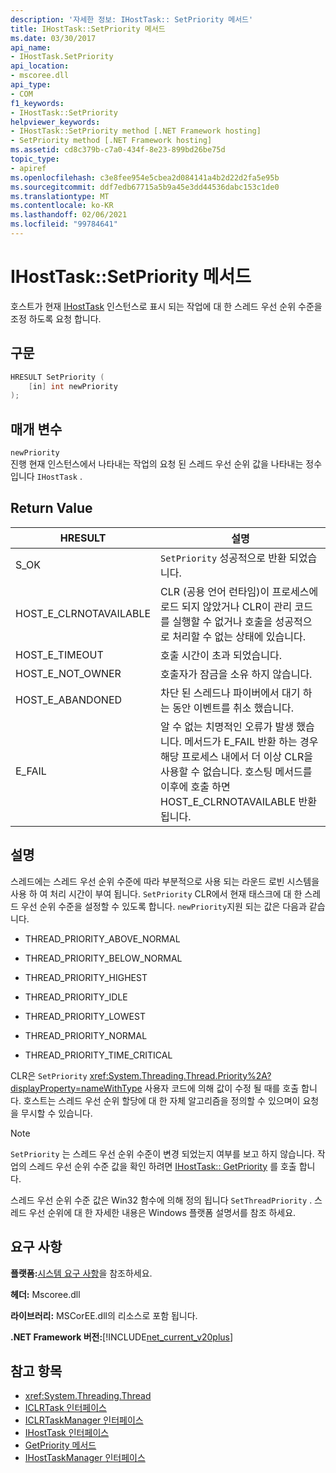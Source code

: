 ```yaml
---
description: '자세한 정보: IHostTask:: SetPriority 메서드'
title: IHostTask::SetPriority 메서드
ms.date: 03/30/2017
api_name:
- IHostTask.SetPriority
api_location:
- mscoree.dll
api_type:
- COM
f1_keywords:
- IHostTask::SetPriority
helpviewer_keywords:
- IHostTask::SetPriority method [.NET Framework hosting]
- SetPriority method [.NET Framework hosting]
ms.assetid: cd8c379b-c7a0-434f-8e23-899bd26be75d
topic_type:
- apiref
ms.openlocfilehash: c3e8fee954e5cbea2d084141a4b2d22d2fa5e95b
ms.sourcegitcommit: ddf7edb67715a5b9a45e3dd44536dabc153c1de0
ms.translationtype: MT
ms.contentlocale: ko-KR
ms.lasthandoff: 02/06/2021
ms.locfileid: "99784641"
---
```

# <a name="ihosttasksetpriority-method"></a>IHostTask::SetPriority 메서드

호스트가 현재 [IHostTask](ihosttask-interface.md) 인스턴스로 표시 되는 작업에 대 한 스레드 우선 순위 수준을 조정 하도록 요청 합니다.  
  
## <a name="syntax"></a>구문  
  
```cpp  
HRESULT SetPriority (  
    [in] int newPriority  
);  
```  
  
## <a name="parameters"></a>매개 변수  

 `newPriority`  
 진행 현재 인스턴스에서 나타내는 작업의 요청 된 스레드 우선 순위 값을 나타내는 정수입니다 `IHostTask` .  
  
## <a name="return-value"></a>Return Value  
  
|HRESULT|설명|  
|-------------|-----------------|  
|S_OK|`SetPriority` 성공적으로 반환 되었습니다.|  
|HOST_E_CLRNOTAVAILABLE|CLR (공용 언어 런타임)이 프로세스에 로드 되지 않았거나 CLR이 관리 코드를 실행할 수 없거나 호출을 성공적으로 처리할 수 없는 상태에 있습니다.|  
|HOST_E_TIMEOUT|호출 시간이 초과 되었습니다.|  
|HOST_E_NOT_OWNER|호출자가 잠금을 소유 하지 않습니다.|  
|HOST_E_ABANDONED|차단 된 스레드나 파이버에서 대기 하는 동안 이벤트를 취소 했습니다.|  
|E_FAIL|알 수 없는 치명적인 오류가 발생 했습니다. 메서드가 E_FAIL 반환 하는 경우 해당 프로세스 내에서 더 이상 CLR을 사용할 수 없습니다. 호스팅 메서드를 이후에 호출 하면 HOST_E_CLRNOTAVAILABLE 반환 됩니다.|  
  
## <a name="remarks"></a>설명  

 스레드에는 스레드 우선 순위 수준에 따라 부분적으로 사용 되는 라운드 로빈 시스템을 사용 하 여 처리 시간이 부여 됩니다. `SetPriority` CLR에서 현재 태스크에 대 한 스레드 우선 순위 수준을 설정할 수 있도록 합니다. `newPriority`지원 되는 값은 다음과 같습니다.  
  
- THREAD_PRIORITY_ABOVE_NORMAL  
  
- THREAD_PRIORITY_BELOW_NORMAL  
  
- THREAD_PRIORITY_HIGHEST  
  
- THREAD_PRIORITY_IDLE  
  
- THREAD_PRIORITY_LOWEST  
  
- THREAD_PRIORITY_NORMAL  
  
- THREAD_PRIORITY_TIME_CRITICAL  
  
 CLR은 `SetPriority` <xref:System.Threading.Thread.Priority%2A?displayProperty=nameWithType> 사용자 코드에 의해 값이 수정 될 때를 호출 합니다. 호스트는 스레드 우선 순위 할당에 대 한 자체 알고리즘을 정의할 수 있으며이 요청을 무시할 수 있습니다.  
  
> [!NOTE]
> `SetPriority` 는 스레드 우선 순위 수준이 변경 되었는지 여부를 보고 하지 않습니다. 작업의 스레드 우선 순위 수준 값을 확인 하려면 [IHostTask:: GetPriority](ihosttask-getpriority-method.md) 를 호출 합니다.  
  
 스레드 우선 순위 수준 값은 Win32 함수에 의해 정의 됩니다 `SetThreadPriority` . 스레드 우선 순위에 대 한 자세한 내용은 Windows 플랫폼 설명서를 참조 하세요.  
  
## <a name="requirements"></a>요구 사항  

 **플랫폼:**[시스템 요구 사항](../../get-started/system-requirements.md)을 참조하세요.  
  
 **헤더:** Mscoree.dll  
  
 **라이브러리:** MSCorEE.dll의 리소스로 포함 됩니다.  
  
 **.NET Framework 버전:**[!INCLUDE[net_current_v20plus](../../../../includes/net-current-v20plus-md.md)]  
  
## <a name="see-also"></a>참고 항목

- <xref:System.Threading.Thread>
- [ICLRTask 인터페이스](iclrtask-interface.md)
- [ICLRTaskManager 인터페이스](iclrtaskmanager-interface.md)
- [IHostTask 인터페이스](ihosttask-interface.md)
- [GetPriority 메서드](ihosttask-getpriority-method.md)
- [IHostTaskManager 인터페이스](ihosttaskmanager-interface.md)
